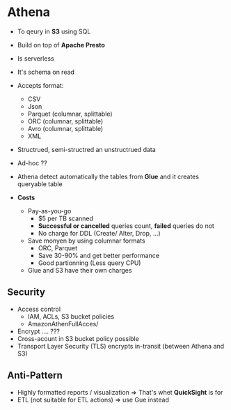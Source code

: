 # Athena

- To qeury in **S3** using SQL
- Build on top of **Apache Presto**
- Is serverless
- It's schema on read
- Accepts format:
    - CSV
    - Json
    - Parquet (columnar, splittable)
    - ORC (columnar, splittable)
    - Avro (columnar, splittable)
    - XML
- Structrued, semi-structred an unstructrued data
- Ad-hoc ??
- Athena detect automatically the tables from **Glue** and it creates queryable table

- **Costs**
    * Pay-as-you-go
        * $5 per TB scanned
        * **Successful or cancelled** queries count, **failed** queries do not
        * No charge for DDL (Create/ Alter, Drop, ...)
    * Save monyen by using columnar formats
        * ORC, Parquet
        * Save 30-90% and get better performance
        * Good partionning (Less query CPU)
    * Glue and S3 have their own charges

## Security

- Access control
    - IAM, ACLs, S3 bucket policies
    - AmazonAthenFullAcces/
- Encrypt .... ???
- Cross-acount in S3 bucket policy possible
- Transport Layer Security (TLS) encrypts in-transit (between Athena and S3)

## Anti-Pattern

- Highly formatted reports / visualization => That's whet **QuickSight** is for
- ETL (not suitable for ETL actions) => use Gue instead